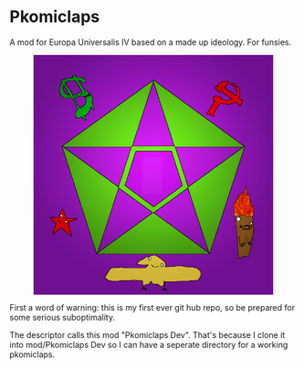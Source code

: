 #   Pkomiclaps 
A mod for Europa Universalis IV based on a made up ideology. For funsies.
<p align="center">
 <img align="center" width="420" height="420" src="Pkomiclaps-flag.png">
</p>


First a word of warning: this is my first ever git hub repo, so be prepared for some serious suboptimality.

The descriptor calls this mod "Pkomiclaps Dev". That's because I clone it into mod/Pkomiclaps Dev so I can have a seperate directory for a working pkomiclaps.
